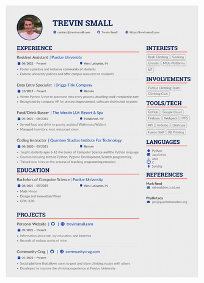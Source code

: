 ![Resume](https://raw.githubusercontent.com/Trevin-Small/Trevins-website/main/dist/images/resume.png)
<!--

### Education
---
- Purdue University (In Progress)  West Lafayette, IN    Bachelor of Science, Computer Science			               Est. Graduation: May 2025
3.90 Cumulative GPA
Minor in Design & Innovation
Member of Design & Innovation learning community

Coronado High School				              	             		   		   Henderson, NV
Advanced Honors Diploma					        Graduated May 2021
ACT Composite 33, 5.174 Weighted GPA

### Work Experience
---
- **Driggs Title Agency  –  Data Entry Specialist** 
October 2019 - Present Remote Work
Wrote a Python program to automate Driggs’ once-manual data entry process 
Improved completion rate of work keeping company up to date at all times
Recognized by Driggs Title Agency State Manager for process improvement in the company
Implemented my software into the company as a tool for other employees

- **Quantum Studios – Coding Instructor/Teacher Trainer**	July 2020 - May 2021	      	       Remote Work
Tutored students ages 6-16  with the basics of computer programming and game design
Taught courses including intro to Python, Game dev with Pygame, and Scratch programming
Hosted multiple training sessions for fellow QS teachers

- **The Westin – Food/Drink Busser** 			        Summer 2020 & Summer 2021	  	    Henderson, NV
Served food and drink to hotel guests, kept restaurant clean
Managed inventory and ensured products were restocked when needed
Worked on a team assisting waitresses/waiters

### Extracurriculars
---
- **Climbing Club – Club Member**				Fall 2021 - Present      	               West Lafayette, IN
Improve rock climbing skills and introduce others to the sport
Climb together in the gym and on outdoor trips
Learn from each other and build great relationships

### Personal Projects
---
- **NFT’s – Software developer and Artist**			Fall 2021 - Present	               West Lafayette, IN
Learning to write smart contracts on the Ethereum blockchain with Solidity
Deployed a smart contract to the Ethereum blockchain in August 2021 
Minted a set of unique and computer-randomized NFT’s
In development of a project planned for release to the public NFT market
Utilizing Solidity for smart contracts and Javascript for Web3 development

### Technical Skills
---
- **Software:** GitHub, Git, VS code, Sublime, Fusion 360, Onshape 
- **Programming Languages:** Python, Java, Javascript, C++, Solidity, HTML
- **Other:** 3D printing, Soldering, Microcontrollers, Single-board computers, Basic circuit design
--!>